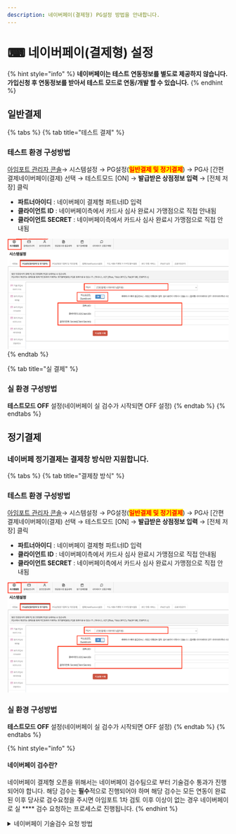```yaml
---
description: 네이버페이(결제형) PG설정 방법을 안내합니다.
---
```


# ⌨ 네이버페이(결제형) 설정

{% hint style="info" %}
**네이버페이는 테스트 연동정보를 별도로 제공하지 않습니다. 가입신청 후 연동정보를 받아서 테스트 모드로 연동/개발 할 수 있습니다.**
{% endhint %}

## 일반**결제**

{% tabs %}
{% tab title="테스트 결제" %}
### 테스트 환경 구성방법

[아임포트 관리자 콘솔](https://admin.iamport.kr/)→ 시스템설정 → PG설정(<mark style="color:red;">**일반결제 및 정기결제**</mark>) → PG사 \[간편결제네이버페이(결제) 선택 → 테스트모드 \[ON] → **발급받은 상점정보 입력** → \[전체 저장] 클릭

* **파트너아이디** : 네이버페이 결제형 파트너ID 입력&#x20;
* **클라이언트 ID** : 네이버페이측에서 카드사 심사 완료시 가맹점으로 직접 안내됨&#x20;
* **클라이언트 SECRET** : 네이버페이측에서 카드사 심사 완료시 가맹점으로 직접 안내됨



![](<../../../.gitbook/assets/image (18) (1) (1) (1).png>)
{% endtab %}

{% tab title="실 결제" %}
### **실** 환경 구성방법

**테스트모드 OFF** 설정(네이버페이 실 검수가 시작되면 OFF 설정)
{% endtab %}
{% endtabs %}



## 정기결제

### 네이버페 정기결제는 결제창 방식만 지원합니다.

{% tabs %}
{% tab title="결제창 방식" %}
### 테스트 환경 구성방법

[아임포트 관리자 콘솔](https://admin.iamport.kr/)→ 시스템설정 → PG설정(<mark style="color:red;">**일반결제 및 정기결제**</mark>) → PG사 \[간편결제네이버페이(결제) 선택 → 테스트모드 \[ON] → **발급받은 상점정보 입력** → \[전체 저장] 클릭

* **파트너아이디** : 네이버페이 결제형 파트너ID 입력&#x20;
* **클라이언트 ID** : 네이버페이측에서 카드사 심사 완료시 가맹점으로 직접 안내됨&#x20;
* **클라이언트 SECRET** : 네이버페이측에서 카드사 심사 완료시 가맹점으로 직접 안내됨



![](<../../../.gitbook/assets/image (18) (1) (1) (1).png>)

### 실  환경 구성방법

**테스트모드 OFF** 설정(네이버페이 실 검수가 시작되면 OFF 설정)
{% endtab %}
{% endtabs %}

{% hint style="info" %}
#### **네이버페이 검수란?**

네이버페이 결제형 오픈을 위해서는 네이버페이 검수팀으로 부터 기술검수 통과가 진행되어야 합니다. 해당 검수는 **필수**적으로 진행되어야 하며 해당 검수는 모든 연동이 완료된 이후 당사로 검수요청을 주시면 아임포트 1차 검토 이후 이상이 없는 경우 네이버페이로 실 **** 검수 요청하는 프로세스로 진행됩니다.
{% endhint %}

<details>

<summary>네이버페이 기술검수 요청 방법</summary>

네이버페이 기술검수를 위해서는 아래 질문리스트를 작성하여 아래 이메일 주소로 검수요청을 주시면 됩니다.

```
<사업자 및 계약정보>  
    - 상호명 : 
    - 사업자번호 : 
    - 아임포트계정 : 
    - 네이버페이 결제형 파트너ID : 단건/반복(정기) 이용하실 방식 구분하여 전달 주시기 바랍니다.
    - 검수 진행가능한 URL : 
    - 테스트 가능한 로그인계정 :
    - 네이버페이 결제형 연동 개발자 정보(이름/이메일/전화번호): 
    - 네이버페이 결제형 연동 검수 담당자 정보(이름/이메일/전화번호):
    - 판매상품 과/면세 여부: ​
    - 에스크로 사용여부: ​
    - 모바일앱 보유 여부: 
    - 부분취소 제공여부: ​
    - IMP.request_pay 함수 호출 시 naverProducts 파라미터 설정여부 및 셋팅 예시:

<질의사항>
1. 일반결제만 연동하는 경우
    1) 지원하는 PC 웹 브라우저 종류와 최소 버전:
    2) 지원하는 모바일 웹 브라우저 종류와 최소 버전:
    (앱으로만 연동하시는 경우, 지원하는 모바일 OS 종류와 최소 버전: (ex. iOS 12.0.1, Android 8.0))
    3) 네이버페이 계약 시, 현금영수증 발급을 누가 하도록 결정하셨나요?
    4) 네이버페이 계약 시, 포인트 적립 방식은 자동지급방식으로 계약하셨나요? 직접 건별로 지급하기로 계약하셨나요?

2. 일반 + 정기결제 모두 연동하는 경우
   1) 지원하는 PC 웹 브라우저 종류와 최소 버전:
   2) 지원하는 모바일 웹 브라우저 종류와 최소 버전:
  (앱으로만 연동하시는 경우, 지원하는 모바일 OS 종류와 최소 버전: (ex. iOS 12.0.1, Android 8.0))
   3) 네이버페이 계약 시, 현금영수증 발급을 누가 하도록 결정하셨나요?
   4) 네이버페이 계약 시, 포인트 적립 방식은 자동지급방식으로 계약하셨나요? 직접 건별로 지급하기로 계약하셨나요?
   5) 정기결제 등록 내역 조회를 어떤 방식으로 구현하시고 계신가요? 예) 관리자페이지 반복결제내역 조회 시 / 자체주문 생성 시 정보조회
   6) 결제 내역 조회를 어떤 방식으로 구현하시고 계신가요? 예) 관리자페이지 결제내역 조회 시 / 자체주문 생성 시 정보조회 / 정산 대사 작업 배치
   7) 어떤 경우에 정기결제가 해제되나요? 예) 등록생성 실패 시 / 등록된 반복결제항목 해제 시 / 관리자 반복결제 등록항목 해제
```

**email : support@iamport.kr**

</details>
